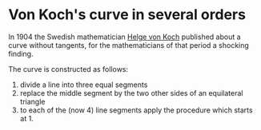 # Von Koch's curve in several orders

In 1904 the Swedish mathematician [Helge von Koch](https://mathshistory.st-andrews.ac.uk/Biographies/Koch/) published about a curve without tangents,
for the mathematicians of that period a shocking finding.

The curve is constructed as follows: 
1. divide a line into three equal segments
2. replace the middle segment by the two other sides of an equilateral triangle
3. to each of the (now 4) line segments apply the procedure which starts at 1.

